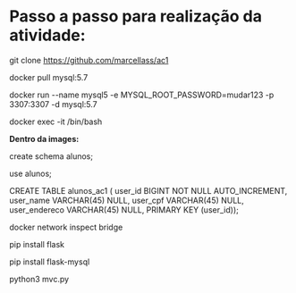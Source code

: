 # Passo a passo para realização da atividade:

git clone https://github.com/marcellass/ac1

docker pull mysql:5.7

docker run --name mysql5 -e MYSQL_ROOT_PASSWORD=mudar123 -p 3307:3307 -d mysql:5.7

docker exec -it <ip do container> /bin/bash


  
  
**Dentro da images:**

create schema alunos;

use alunos;

CREATE TABLE alunos_ac1 ( user_id BIGINT NOT NULL AUTO_INCREMENT, user_name VARCHAR(45) NULL, user_cpf VARCHAR(45) NULL, user_endereco VARCHAR(45) NULL, PRIMARY KEY (user_id));

docker network inspect bridge

pip install flask

pip install flask-mysql

python3 mvc.py
  
  
